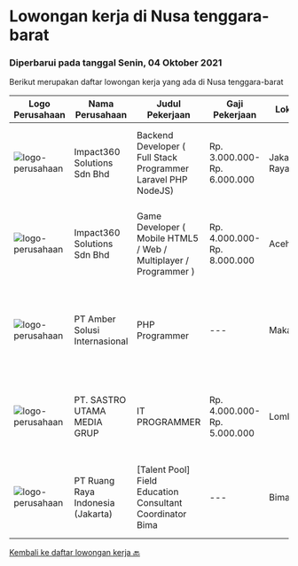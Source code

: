 
  # Lowongan kerja di Nusa tenggara-barat

  ### Diperbarui pada tanggal Senin, 04 Oktober 2021

  Berikut merupakan daftar lowongan kerja yang ada di Nusa tenggara-barat

  |Logo Perusahaan | Nama Perusahaan | Judul Pekerjaan | Gaji Pekerjaan | Lokasi | Deskripsi | Tanggal diunggah | Pranala |
  | -------------- | --------------- | --------------- | --------- | --------- | -------------- | ------- | ----------- |
  |![logo-perusahaan](https://image-service-cdn.seek.com.au/06b729438205195a03d4bcec08ce1ddd5d9c1576/ee4dce1061f3f616224767ad58cb2fc751b8d2dc)|Impact360 Solutions Sdn Bhd|Backend Developer ( Full Stack Programmer Laravel PHP NodeJS)|Rp. 3.000.000-Rp. 6.000.000|Jakarta Raya|We are a game company hiring backend and full stack programmers from all parts of Indonesia (remote work). If you have real experience buildinga)...|Rabu, 29 September 2021|https://www.jobstreet.co.id/id/job/backend-developer-full-stack-programmer-laravel-php-nodejs-4661320/origin/my?token=0~64fb3acf-31c2-4a04-b99e-44012e7e3e50&sectionRank=1&jobId=jobstreet-my-job-4661320|
|![logo-perusahaan](https://image-service-cdn.seek.com.au/06b729438205195a03d4bcec08ce1ddd5d9c1576/ee4dce1061f3f616224767ad58cb2fc751b8d2dc)|Impact360 Solutions Sdn Bhd|Game Developer ( Mobile HTML5 / Web / Multiplayer / Programmer )|Rp. 4.000.000-Rp. 8.000.000|Aceh|We are hiring remote HTML5 game developers from all parts of Indonesia. If you have real experience building HTML5 games or applications, you're...|Jumat, 24 September 2021|https://www.jobstreet.co.id/id/job/game-developer-mobile-html5-web-multiplayer-programmer-4672691/origin/my?token=0~64fb3acf-31c2-4a04-b99e-44012e7e3e50&sectionRank=2&jobId=jobstreet-my-job-4672691|
|![logo-perusahaan](https://us.123rf.com/450wm/pavelstasevich/pavelstasevich1811/pavelstasevich181101027/112815900-stock-vector-no-image-available-icon-flat-vector.jpg?ver=6)|PT Amber Solusi Internasional|PHP Programmer|---|Makassar|PHP ProgrammerRequirements: At least 5 years of solid hands-on experience in web development Required skills: MYSQL, CSS, HTML, Javascript, PHP...|Kamis, 23 September 2021|https://www.jobstreet.co.id/id/job/php-programmer-3637594?token=0~64fb3acf-31c2-4a04-b99e-44012e7e3e50&sectionRank=3&jobId=jobstreet-id-job-3637594|
|![logo-perusahaan](https://image-service-cdn.seek.com.au/024f566e05139a47c431c4c58526be3fffed8d40/ee4dce1061f3f616224767ad58cb2fc751b8d2dc)|PT. SASTRO UTAMA MEDIA GRUP|IT PROGRAMMER|Rp. 4.000.000-Rp. 5.000.000|Lombok|Usia maksimal 30 tahun Siap Ditempatkan di Mataram NTB ( tinggal di mataram di utamakan) Memiliki gelar D3 / S1 - IT Pemrogramaan Job Description:...|Sabtu, 11 September 2021|https://www.jobstreet.co.id/id/job/it-programmer-3625858?token=0~64fb3acf-31c2-4a04-b99e-44012e7e3e50&sectionRank=4&jobId=jobstreet-id-job-3625858|
|![logo-perusahaan](https://image-service-cdn.seek.com.au/7eee59ea5934120f389dd02961ddcb6b62946481/ee4dce1061f3f616224767ad58cb2fc751b8d2dc)|PT Ruang Raya Indonesia (Jakarta)|[Talent Pool] Field Education Consultant Coordinator Bima|---|Bima|Ruangguru is a tech-enabled education company that provides a one-stop learning experience for students to have better access to quality content and...|Selasa, 28 September 2021|https://www.jobstreet.co.id/id/job/%5Btalent-pool%5D-field-education-consultant-coordinator-bima-1029125330?token=0~64fb3acf-31c2-4a04-b99e-44012e7e3e50&sectionRank=5&jobId=jobstreet-id-job-1029125330|


  [Kembali ke daftar lowongan kerja 🔙](../README.md#daftar-lowongan-kerja)
  